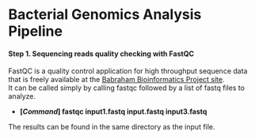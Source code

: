 Bacterial Genomics Analysis Pipeline
=========================================

#### Step 1. Sequencing reads quality checking with FastQC
FastQC is a quality control application for high throughput sequence data that is freely available at
the [Babraham Bioinformatics Project site](http://www.bioinformatics.babraham.ac.uk/projects/download.html).  
It can be called simply by calling fastqc followed by a list of fastq files to analyze.
* **[_Command_] fastqc input1.fastq input.fastq input3.fastq**

The results can be found in the same directory as the input file.
